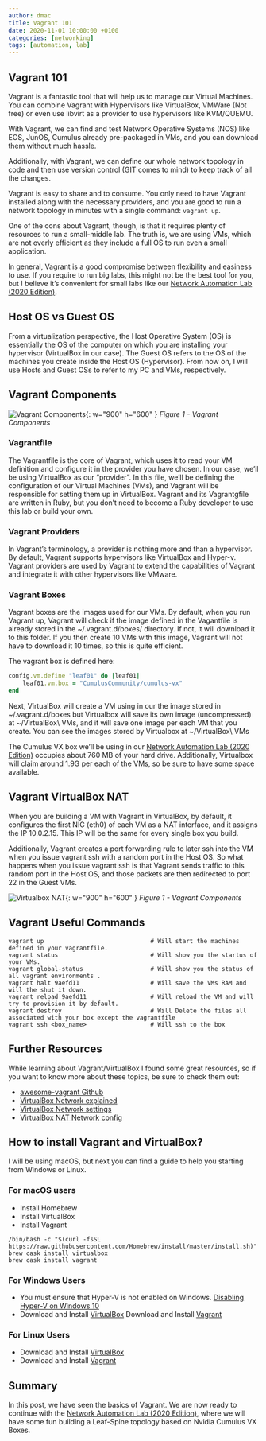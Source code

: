 ```yaml
---
author: dmac
title: Vagrant 101
date: 2020-11-01 10:00:00 +0100
categories: [networking]
tags: [automation, lab]
---
```


## Vagrant 101

Vagrant is a fantastic tool that will help us to manage our Virtual Machines. You can combine Vagrant with Hypervisors like VirtualBox, VMWare (Not free) or even use libvirt as a provider to use hypervisors like KVM/QUEMU.

With Vagrant, we can find and test Network Operative Systems (NOS) like EOS, JunOS, Cumulus already pre-packaged in VMs, and you can download them without much hassle.

Additionally, with Vagrant, we can define our whole network topology in code and then use version control (GIT comes to mind) to keep track of all the changes.

Vagrant is easy to share and to consume. You only need to have Vagrant installed along with the necessary providers, and you are good to run a network topology in minutes with a single command: `vagrant up`.

One of the cons about Vagrant, though, is that it requires plenty of resources to run a small-middle lab. The truth is, we are using VMs, which are not overly efficient as they include a full OS to run even a small application.

In general, Vagrant is a good compromise between flexibility and easiness to use. If you require to run big labs, this might not be the best tool for you, but I believe it’s convenient for small labs like our [Network Automation Lab (2020 Edition)](https://blog.dmac.tech/posts/creating-our-network-automation-lab/).

## Host OS vs Guest OS

From a virtualization perspective, the Host Operative System (OS) is essentially the OS of the computer on which you are installing your hypervisor (VirtualBox in our case). The Guest OS refers to the OS of the machines you create inside the Host OS (Hypervisor). From now on, I will use Hosts and Guest OSs to refer to my PC and VMs, respectively.

## Vagrant Components

![Vagrant Components](../../assets/img/posts/2020-02-10/fig1-vagrant-components.jpg){: w="900" h="600" }
_Figure 1 - Vagrant Components_

### Vagrantfile

The Vagrantfile is the core of Vagrant, which uses it to read your VM definition and configure it in the provider you have chosen. In our case, we’ll be using VirtualBox as our “provider”. In this file, we’ll be defining the configuration of our Virtual Machines (VMs), and Vagrant will be responsible for setting them up in VirtualBox. Vagrant and its Vagrantgfile are written in Ruby, but you don’t need to become a Ruby developer to use this lab or build your own.

### Vagrant Providers

In Vagrant’s terminology, a provider is nothing more and than a hypervisor. By default, Vagrant supports hypervisors like VirtualBox and Hyper-v. Vagrant providers are used by Vagrant to extend the capabilities of Vagrant and integrate it with other hypervisors like VMware.

### Vagrant Boxes

Vagrant boxes are the images used for our VMs. By default, when you run Vagrant up, Vagrant will check if the image defined in the Vagantfile is already stored in the ~/.vagrant.d/boxes/ directory. If not, it will download it to this folder. If you then create 10 VMs with this image, Vagrant will not have to download it 10 times, so this is quite efficient.

The vagrant box is defined here:

```ruby
config.vm.define "leaf01" do |leaf01|
    leaf01.vm.box = "CumulusCommunity/cumulus-vx"
end 
```

Next, VirtualBox will create a VM using in our the image stored in ~/.vagrant.d/boxes but Virtualbox will save its own image (uncompressed) at ~/VirtualBox\ VMs, and it will save one image per each VM that you create. You can see the images stored by Virtualbox at ~/VirtualBox\ VMs

The Cumulus VX box we’ll be using in our [Network Automation Lab (2020 Edition)](https://blog.dmac.tech/posts/creating-our-network-automation-lab/) occupies about 760 MB of your hard drive. Additionally, Virtualbox will claim around 1.9G per each of the VMs, so be sure to have some space available.

## Vagrant VirtualBox NAT

When you are building a VM with Vagrant in VirtualBox, by default, it configures the first NIC (eth0) of each VM as a NAT interface, and it assigns the IP 10.0.2.15. This IP will be the same for every single box you build.

Additionally, Vagrant creates a port forwarding rule to later ssh into the VM when you issue vagrant ssh with a random port in the Host OS. So what happens when you issue vagrant ssh is that Vagrant sends traffic to this random port in the Host OS, and those packets are then redirected to port 22 in the Guest VMs.

![Virtualbox NAT](../../assets/img/posts/2020-02-10/fig2-virtualbox-nat.jpg){: w="900" h="600" }
_Figure 1 - Vagrant Components_

## Vagrant Useful Commands

```shell
vagrant up                              # Will start the machines defined in your vagrantfile.        
vagrant status                          # Will show you the startus of your VMs.
vagrant global-status                   # Will show you the status of all vagrant environments .
vagrant halt 9aefd11                    # Will save the VMs RAM and will the shut it down.
vagrant reload 9aefd11                  # Will reload the VM and will try to provision it by default.
vagrant destroy                         # Will Delete the files all associated with your box except the vagrantfile
vagrant ssh <box_name>                  # Will ssh to the box  
```

## Further Resources

While learning about Vagrant/VirtualBox I found some great resources, so if you want to know more about these topics, be sure to check them out:

- [awesome-vagrant Github](https://github.com/iJackUA/awesome-vagrant)
- [VirtualBox Network explained](https://technology.amis.nl/platform/virtualization-and-oracle-vm/virtualbox-networking-explained/)
- [VirtualBox Network settings](https://www.nakivo.com/blog/virtualbox-network-setting-guide/)
- [VirtualBox NAT Network config](https://www.dedoimedo.com/computers/virtualbox-nat-networks.html)

## How to install Vagrant and VirtualBox?

I will be using macOS, but next you can find a guide to help you starting from Windows or Linux.

### For macOS users

- Install Homebrew
- Install VirtualBox
- Install Vagrant

```shell
/bin/bash -c "$(curl -fsSL https://raw.githubusercontent.com/Homebrew/install/master/install.sh)"
brew cask install virtualbox
brew cask install vagrant 
```

### For Windows Users

- You must ensure that Hyper-V is not enabled on Windows. [Disabling Hyper-V on Windows 10](https://learn.microsoft.com/en-us/troubleshoot/windows-client/application-management/virtualization-apps-not-work-with-hyper-v#resolution)
- Download and Install [VirtualBox](https://www.virtualbox.org/wiki/Downloads)
Download and Install [Vagrant](https://developer.hashicorp.com/vagrant/downloads)

### For Linux Users

- Download and Install [VirtualBox](https://www.virtualbox.org/wiki/Downloads)
- Download and Install [Vagrant](https://developer.hashicorp.com/vagrant/downloads)

## Summary

In this post, we have seen the basics of Vagrant. We are now ready to continue with the  [Network Automation Lab (2020 Edition)](https://blog.dmac.tech/posts/creating-our-network-automation-lab/), where we will have some fun building a Leaf-Spine topology based on Nvidia Cumulus VX Boxes.
